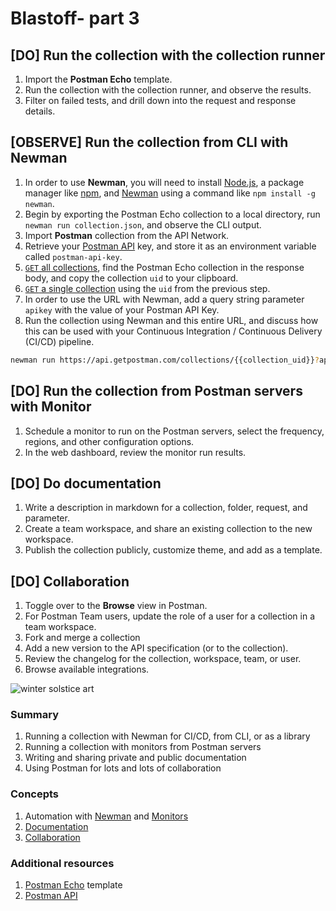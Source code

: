 # Blastoff- part 3

## [DO] Run the collection with the collection runner

1. Import the **Postman Echo** template.
1. Run the collection with the collection runner, and observe the results.
1. Filter on failed tests, and drill down into the request and response details.

## [OBSERVE] Run the collection from CLI with Newman

1. In order to use **Newman**, you will need to install [Node.js](https://nodejs.org/en/download/), a package manager like [npm](https://www.npmjs.com/), and [Newman](https://github.com/postmanlabs/newman) using a command like `npm install -g newman`.
1. Begin by exporting the Postman Echo collection to a local directory, run `newman run collection.json`, and observe the CLI output.
1. Import **Postman** collection from the API Network.
1. Retrieve your [Postman API](https://learning.postman.com/docs/postman/postman-api/intro-api/) key, and store it as an environment variable called `postman-api-key`.
1. [`GET` all collections](https://docs.api.getpostman.com/?version=latest#3190c896-4216-a0a3-aa38-a041d0c2eb72), find the Postman Echo collection in the response body, and copy the collection `uid` to your clipboard.
1. [`GET` a single collection](https://docs.api.getpostman.com/?version=latest#647806d5-492a-eded-1df6-6529b5dc685c) using the `uid` from the previous step.
1. In order to use the URL with Newman, add a query string parameter `apikey` with the value of your Postman API Key.
1. Run the collection using Newman and this entire URL, and discuss how this can be used with your Continuous Integration / Continuous Delivery (CI/CD) pipeline.

```bash
newman run https://api.getpostman.com/collections/{{collection_uid}}?apikey={{postman_api_key}}
```

## [DO] Run the collection from Postman servers with Monitor

1. Schedule a monitor to run on the Postman servers, select the frequency, regions, and other configuration options.
1. In the web dashboard, review the monitor run results.

## [DO] Do documentation

1. Write a description in markdown for a collection, folder, request, and parameter.
1. Create a team workspace, and share an existing collection to the new workspace.
1. Publish the collection publicly, customize theme, and add as a template.

## [DO] Collaboration

1. Toggle over to the **Browse** view in Postman.
1. For Postman Team users, update the role of a user for a collection in a team workspace.
1. Fork and merge a collection
1. Add a new version to the API specification (or to the collection).
1. Review the changelog for the collection, workspace, team, or user.
1. Browse available integrations.

![[winter solstice art](https://apod.nasa.gov/apod/image/1712/WinterSolsticeMW_Seip.jpg)](https://apod.nasa.gov/apod/image/1712/WinterSolsticeMW_Seip.jpg)

### Summary

1. Running a collection with Newman for CI/CD, from CLI, or as a library
1. Running a collection with monitors from Postman servers
1. Writing and sharing private and public documentation
1. Using Postman for lots and lots of collaboration

### Concepts

1. Automation with [Newman](https://learning.postman.com/docs/postman/collection-runs/command-line-integration-with-newman/) and [Monitors](https://learning.postman.com/docs/postman/monitors/intro-monitors/)
1. [Documentation](https://learning.postman.com/docs/postman/api-documentation/documenting-your-api/)
1. [Collaboration](https://learning.postman.com/docs/postman/collaboration/collaboration-intro/)

### Additional resources

1. [Postman Echo](https://explore.postman.com/templates/1358/postman-echo) template
1. [Postman API](https://explore.postman.com/team/postman)
